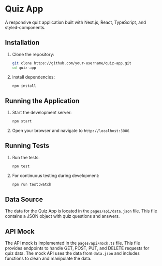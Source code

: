 # Quiz App

A responsive quiz application built with Next.js, React, TypeScript, and styled-components.

## Installation

1. Clone the repository:
    ```sh
    git clone https://github.com/your-username/quiz-app.git
    cd quiz-app
    ```

2. Install dependencies:
    ```sh
    npm install
    ```

## Running the Application

1. Start the development server:
    ```sh
    npm start
    ```

2. Open your browser and navigate to `http://localhost:3000`.

## Running Tests

1. Run the tests:
    ```sh
    npm test
    ```

2. For continuous testing during development:
    ```sh
    npm run test:watch
    ```

## Data Source

The data for the Quiz App is located in the `pages/api/data.json` file. This file contains a JSON object with quiz questions and answers.

## API Mock

The API mock is implemented in the `pages/api/mock.ts` file. This file provides endpoints to handle GET, POST, PUT, and DELETE requests for quiz data. The mock API uses the data from `data.json` and includes functions to clean and manipulate the data.
